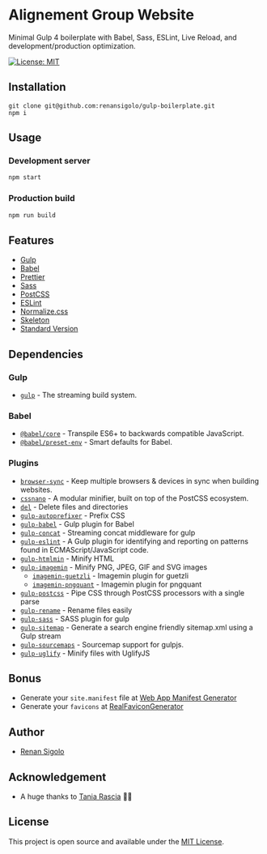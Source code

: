 # Alignement Group Website

Minimal Gulp 4 boilerplate with Babel, Sass, ESLint, Live Reload, and development/production optimization.

[![License: MIT](https://img.shields.io/badge/License-MIT-blue.svg)](https://opensource.org/licenses/MIT)

## Installation

```
git clone git@github.com:renansigolo/gulp-boilerplate.git
npm i
```

## Usage

### Development server

```bash
npm start
```

### Production build

```bash
npm run build
```

## Features

- [Gulp](https://gulpjs.com/)
- [Babel](https://babeljs.io/)
- [Prettier](https://prettier.io/)
- [Sass](https://sass-lang.com/)
- [PostCSS](https://postcss.org/)
- [ESLint](https://eslint.org/)
- [Normalize.css](https://necolas.github.io/normalize.css/)
- [Skeleton](http://getskeleton.com/)
- [Standard Version](https://github.com/conventional-changelog/standard-version)

## Dependencies

### Gulp

- [`gulp`](https://github.com/gulpjs/gulp) - The streaming build system.

### Babel

- [`@babel/core`](https://www.npmjs.com/package/@babel/core) - Transpile ES6+ to backwards compatible JavaScript.
- [`@babel/preset-env`](https://babeljs.io/docs/en/babel-preset-env) - Smart defaults for Babel.

### Plugins

- [`browser-sync`](https://github.com/Browsersync/browser-sync) - Keep multiple browsers & devices in sync when building websites.
- [`cssnano`](https://github.com/cssnano/cssnano) - A modular minifier, built on top of the PostCSS ecosystem.
- [`del`](https://github.com/sindresorhus/del) - Delete files and directories
- [`gulp-autoprefixer`](https://github.com/sindresorhus/gulp-autoprefixer) - Prefix CSS
- [`gulp-babel`](https://github.com/babel/gulp-babel) - Gulp plugin for Babel
- [`gulp-concat`](https://github.com/gulp-community/gulp-concat) - Streaming concat middleware for gulp
- [`gulp-eslint`](https://github.com/babel/babel-eslint) - A Gulp plugin for identifying and reporting on patterns found in ECMAScript/JavaScript code.
- [`gulp-htmlmin`](https://github.com/jonschlinkert/gulp-htmlmin) - Minify HTML
- [`gulp-imagemin`](https://github.com/sindresorhus/gulp-imagemin) - Minify PNG, JPEG, GIF and SVG images
  - [`imagemin-guetzli`](https://github.com/imagemin/imagemin-guetzli) - Imagemin plugin for guetzli
  - [`imagemin-pngquant`](https://github.com/imagemin/imagemin-pngquant) - Imagemin plugin for pngquant
- [`gulp-postcss`](https://github.com/postcss/gulp-postcss) - Pipe CSS through PostCSS processors with a single parse
- [`gulp-rename`](https://github.com/hparra/gulp-rename) - Rename files easily
- [`gulp-sass`](https://github.com/dlmanning/gulp-sass) - SASS plugin for gulp
- [`gulp-sitemap`](https://github.com/pgilad/gulp-sitemap) - Generate a search engine friendly sitemap.xml using a Gulp stream
- [`gulp-sourcemaps`](https://github.com/gulp-sourcemaps/gulp-sourcemaps) - Sourcemap support for gulpjs.
- [`gulp-uglify`](https://github.com/terinjokes/gulp-uglify) - Minify files with UglifyJS

## Bonus

- Generate your `site.manifest` file at [Web App Manifest Generator](https://app-manifest.firebaseapp.com/)
- Generate your `favicons` at [RealFaviconGenerator](https://realfavicongenerator.net/)

## Author

- [Renan Sigolo](https://www.renansigolo.com/)

## Acknowledgement

- A huge thanks to [Tania Rascia](https://www.taniarascia.com) 👍🏻

## License

This project is open source and available under the [MIT License](LICENSE).
